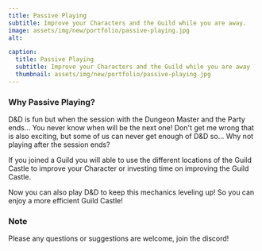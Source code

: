 ```yaml
---
title: Passive Playing
subtitle: Improve your Characters and the Guild while you are away.
image: assets/img/new/portfolio/passive-playing.jpg
alt: 

caption:
  title: Passive Playing
  subtitle: Improve your Characters and the Guild while you are away
  thumbnail: assets/img/new/portfolio/passive-playing.jpg
---
```


### Why Passive Playing?

D&D is fun but when the session with the Dungeon Master and the Party ends... You never know when will be the next one! Don't get me wrong that is also exciting, but some of us can never get enough of D&D so... Why not playing after the session ends?

If you joined a Guild you will able to use the different locations of the Guild Castle to improve your Character or investing time on improving the Guild Castle.

Now you can also play D&D to keep this mechanics leveling up! So you can enjoy a more efficient Guild Castle!

### Note

Please any questions or suggestions are welcome, join the discord!